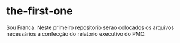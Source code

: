 the-first-one
=============
Sou Franca.
Neste primeiro repositorio serao colocados os arquivos necessários a confecção do relatorio executivo do PMO.
